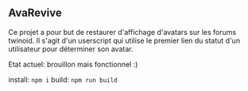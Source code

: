 ## AvaRevive
Ce projet a pour but de restaurer d'affichage d'avatars sur les forums twinoid.
Il s'agit d'un userscript qui utilise le premier lien du statut d'un utilisateur pour déterminer son avatar.

Etat actuel: brouillon mais fonctionnel :)

install: `npm i`
build: `npm run build`
